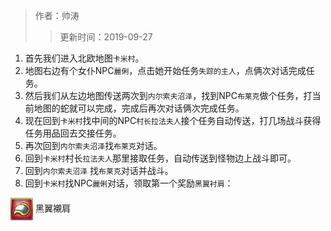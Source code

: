 > 作者：帅涛
>> 更新时间：2019-09-27

1. 首先我们进入北欧地图`卡米村`。
2. 地图右边有个女仆NPC`麗俐`，点击她开始任务`失踪的主人`，点俩次对话完成任务。
3. 然后我们从左边地图传送两次到`内尔索夫沼泽`，找到NPC`布莱克`做个任务，打当前地图的蛇就可以完成，完成后再次对话俩次完成任务。
4. 现在回到`卡米村`找中间的NPC`村长拉法夫人`接个任务自动传送，打几场战斗获得任务用品回去交接任务。
5. 再次回到`内尔索夫沼泽`找`布莱克`对话。
6. 回到`卡米村`村长`拉法夫人`那里接取任务，自动传送到怪物边上战斗即可。
7. 回到`内尔索夫沼泽` 找`布莱克`对话并战斗。
8. 回到`卡米村`找NPC`麗俐`对话，领取第一个奖励`黑翼衬肩`：


<a href="http://helper/item/62672"><img src="/empire/image/item/16_4.png" width="36" height="36" style="vertical-align: middle;" /></a> <span>黑翼襯肩</span><br/>


<div id="gitalk-container"></div>
<link rel="stylesheet" href="https://unpkg.com/gitalk/dist/gitalk.css">
<script src="https://unpkg.com/gitalk@latest/dist/gitalk.min.js"></script> 
<script src="/empire/js/library.js"></script> 
<script type="text/javascript">setTitle(" 免费获得黑翼衬肩");</script>
        